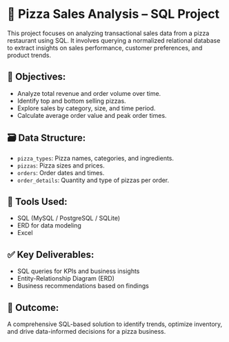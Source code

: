 # 🍕 Pizza Sales Analysis – SQL Project

This project focuses on analyzing transactional sales data from a pizza restaurant using SQL. It involves querying a normalized relational database to extract insights on sales performance, customer preferences, and product trends.

## 📌 Objectives:
- Analyze total revenue and order volume over time.
- Identify top and bottom selling pizzas.
- Explore sales by category, size, and time period.
- Calculate average order value and peak order times.

## 🗃️ Data Structure:
- `pizza_types`: Pizza names, categories, and ingredients.
- `pizzas`: Pizza sizes and prices.
- `orders`: Order dates and times.
- `order_details`: Quantity and type of pizzas per order.

## 🧰 Tools Used:
- SQL (MySQL / PostgreSQL / SQLite)
- ERD for data modeling
- Excel

## ✅ Key Deliverables:
- SQL queries for KPIs and business insights
- Entity-Relationship Diagram (ERD)
- Business recommendations based on findings

## 🚀 Outcome:
A comprehensive SQL-based solution to identify trends, optimize inventory, and drive data-informed decisions for a pizza business.

